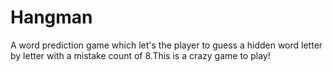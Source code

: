 # Hangman
A word prediction game which let's the player to guess a hidden word letter by letter with a mistake count of 8.This is a crazy game to play!
